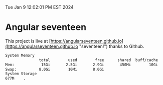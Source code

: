 Tue Jan  9 12:02:01 PM EST 2024

# Angular seventeen


This project is live at [https://angularseventeen.github.io](https://angularseventeen.github.io "seventeen!") thanks to Github.

```bash
System Memory
               total        used        free      shared  buff/cache   available
Mem:            15Gi       2.5Gi       2.9Gi       450Mi        10Gi        12Gi
Swap:          8.0Gi        10Mi       8.0Gi
System Storage
677M	.

